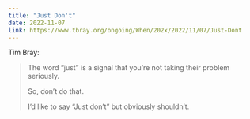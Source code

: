 ```yaml
---
title: "Just Don't"
date: 2022-11-07
link: https://www.tbray.org/ongoing/When/202x/2022/11/07/Just-Dont
---
```


Tim Bray: 

> The word “just” is a signal that you’re not taking their problem seriously.
>
> So, don’t do that.
>
> I’d like to say “Just don’t” but obviously shouldn’t.